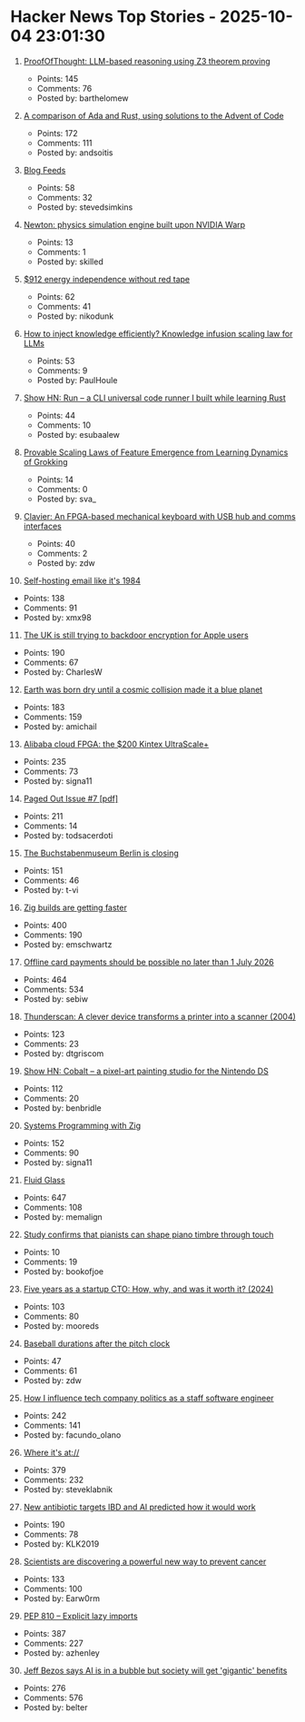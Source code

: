 # Hacker News Top Stories - 2025-10-04 23:01:30

1. [ProofOfThought: LLM-based reasoning using Z3 theorem proving](https://github.com/DebarghaG/proofofthought)
   - Points: 145
   - Comments: 76
   - Posted by: barthelomew

2. [A comparison of Ada and Rust, using solutions to the Advent of Code](https://github.com/johnperry-math/AoC2023/blob/master/More_Detailed_Comparison.md)
   - Points: 172
   - Comments: 111
   - Posted by: andsoitis

3. [Blog Feeds](https://blogfeeds.net)
   - Points: 58
   - Comments: 32
   - Posted by: stevedsimkins

4. [Newton: physics simulation engine built upon NVIDIA Warp](https://github.com/newton-physics/newton)
   - Points: 13
   - Comments: 1
   - Posted by: skilled

5. [$912 energy independence without red tape](https://sunboxlabs.com/)
   - Points: 62
   - Comments: 41
   - Posted by: nikodunk

6. [How to inject knowledge efficiently? Knowledge infusion scaling law for LLMs](https://arxiv.org/abs/2509.19371)
   - Points: 53
   - Comments: 9
   - Posted by: PaulHoule

7. [Show HN: Run – a CLI universal code runner I built while learning Rust](https://github.com/Esubaalew/run)
   - Points: 44
   - Comments: 10
   - Posted by: esubaalew

8. [Provable Scaling Laws of Feature Emergence from Learning Dynamics of Grokking](https://arxiv.org/abs/2509.21519)
   - Points: 14
   - Comments: 0
   - Posted by: sva_

9. [Clavier: An FPGA-based mechanical keyboard with USB hub and comms interfaces](https://github.com/lsartory/Clavier)
   - Points: 40
   - Comments: 2
   - Posted by: zdw

10. [Self-hosting email like it's 1984](https://maxadamski.com/blog/2025/10/email.html)
   - Points: 138
   - Comments: 91
   - Posted by: xmx98

11. [The UK is still trying to backdoor encryption for Apple users](https://www.eff.org/deeplinks/2025/10/uk-still-trying-backdoor-encryption-apple-users)
   - Points: 190
   - Comments: 67
   - Posted by: CharlesW

12. [Earth was born dry until a cosmic collision made it a blue planet](https://www.sciencedaily.com/releases/2025/09/250928095654.htm)
   - Points: 183
   - Comments: 159
   - Posted by: amichail

13. [Alibaba cloud FPGA: the $200 Kintex UltraScale+](https://essenceia.github.io/projects/alibaba_cloud_fpga/)
   - Points: 235
   - Comments: 73
   - Posted by: signa11

14. [Paged Out Issue #7 [pdf]](https://pagedout.institute/download/PagedOut_007.pdf)
   - Points: 211
   - Comments: 14
   - Posted by: todsacerdoti

15. [The Buchstabenmuseum Berlin is closing](https://www.buchstabenmuseum.de/en/)
   - Points: 151
   - Comments: 46
   - Posted by: t-vi

16. [Zig builds are getting faster](https://mitchellh.com/writing/zig-builds-getting-faster)
   - Points: 400
   - Comments: 190
   - Posted by: emschwartz

17. [Offline card payments should be possible no later than 1 July 2026](https://www.riksbank.se/en-gb/press-and-published/notices-and-press-releases/press-releases/2025/offline-card-payments-should-be-possible-no-later-than-1-july-2026/)
   - Points: 464
   - Comments: 534
   - Posted by: sebiw

18. [Thunderscan: A clever device transforms a printer into a scanner (2004)](https://www.folklore.org/Thunderscan.html)
   - Points: 123
   - Comments: 23
   - Posted by: dtgriscom

19. [Show HN: Cobalt – a pixel-art painting studio for the Nintendo DS](https://benbridle.com/projects/cobalt.html)
   - Points: 112
   - Comments: 20
   - Posted by: benbridle

20. [Systems Programming with Zig](https://www.manning.com/books/systems-programming-with-zig)
   - Points: 152
   - Comments: 90
   - Posted by: signa11

21. [Fluid Glass](https://chiuhans111.github.io/fluidglass/)
   - Points: 647
   - Comments: 108
   - Posted by: memalign

22. [Study confirms that pianists can shape piano timbre through touch](https://neurosciencenews.com/piano-touch-timbre-neuroscience-29755/)
   - Points: 10
   - Comments: 19
   - Posted by: bookofjoe

23. [Five years as a startup CTO: How, why, and was it worth it? (2024)](https://distinctplace.com/2024/09/11/five-years-as-startup-cto-was-it-all-worth-it/)
   - Points: 103
   - Comments: 80
   - Posted by: mooreds

24. [Baseball durations after the pitch clock](https://leancrew.com/all-this/2025/09/baseball-durations-after-the-pitch-clock/)
   - Points: 47
   - Comments: 61
   - Posted by: zdw

25. [How I influence tech company politics as a staff software engineer](https://www.seangoedecke.com/how-to-influence-politics/)
   - Points: 242
   - Comments: 141
   - Posted by: facundo_olano

26. [Where it's at://](https://overreacted.io/where-its-at/)
   - Points: 379
   - Comments: 232
   - Posted by: steveklabnik

27. [New antibiotic targets IBD and AI predicted how it would work](https://healthsci.mcmaster.ca/new-antibiotic-targets-ibd-and-ai-predicted-how-it-would-work-before-scientists-could-prove-it/)
   - Points: 190
   - Comments: 78
   - Posted by: KLK2019

28. [Scientists are discovering a powerful new way to prevent cancer](https://www.economist.com/science-and-technology/2025/09/02/scientists-are-discovering-a-powerful-new-way-to-prevent-cancer)
   - Points: 133
   - Comments: 100
   - Posted by: Earw0rm

29. [PEP 810 – Explicit lazy imports](https://peps.python.org/pep-0810/)
   - Points: 387
   - Comments: 227
   - Posted by: azhenley

30. [Jeff Bezos says AI is in a bubble but society will get 'gigantic' benefits](https://www.cnbc.com/2025/10/03/jeff-bezos-ai-in-an-industrial-bubble-but-society-to-benefit.html)
   - Points: 276
   - Comments: 576
   - Posted by: belter

